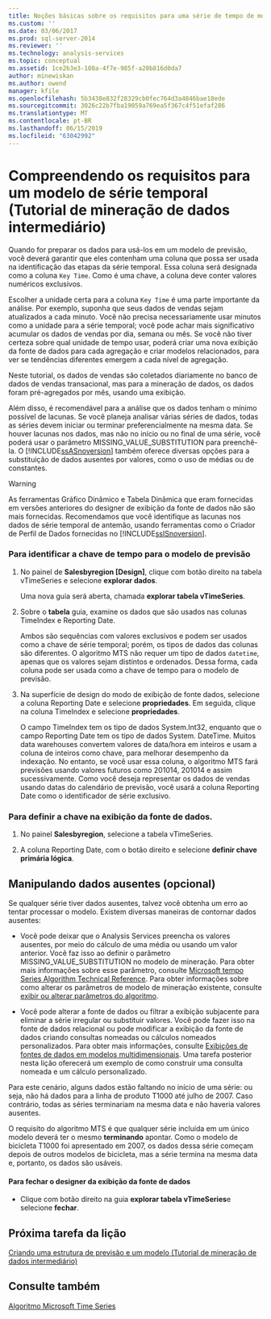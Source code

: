 ```yaml
---
title: Noções básicas sobre os requisitos para uma série de tempo de modelo (Tutorial de mineração de dados intermediário) | Microsoft Docs
ms.custom: ''
ms.date: 03/06/2017
ms.prod: sql-server-2014
ms.reviewer: ''
ms.technology: analysis-services
ms.topic: conceptual
ms.assetid: 1ce2b3e3-108a-4f7e-985f-a20b816d0da7
author: minewiskan
ms.author: owend
manager: kfile
ms.openlocfilehash: 5b3438e832f28329cb0fec764d3a4846bae18ede
ms.sourcegitcommit: 3026c22b7fba19059a769ea5f367c4f51efaf286
ms.translationtype: MT
ms.contentlocale: pt-BR
ms.lasthandoff: 06/15/2019
ms.locfileid: "63042992"
---
```

# <a name="understanding-the-requirements-for-a-time-series-model-intermediate-data-mining-tutorial"></a>Compreendendo os requisitos para um modelo de série temporal (Tutorial de mineração de dados intermediário)
  Quando for preparar os dados para usá-los em um modelo de previsão, você deverá garantir que eles contenham uma coluna que possa ser usada na identificação das etapas da série temporal. Essa coluna será designada como a coluna `Key Time`. Como é uma chave, a coluna deve conter valores numéricos exclusivos.  
  
 Escolher a unidade certa para a coluna `Key Time` é uma parte importante da análise. Por exemplo, suponha que seus dados de vendas sejam atualizados a cada minuto. Você não precisa necessariamente usar minutos como a unidade para a série temporal; você pode achar mais significativo acumular os dados de vendas por dia, semana ou mês. Se você não tiver certeza sobre qual unidade de tempo usar, poderá criar uma nova exibição da fonte de dados para cada agregação e criar modelos relacionados, para ver se tendências diferentes emergem a cada nível de agregação.  
  
 Neste tutorial, os dados de vendas são coletados diariamente no banco de dados de vendas transacional, mas para a mineração de dados, os dados foram pré-agregados por mês, usando uma exibição.  
  
 Além disso, é recomendável para a análise que os dados tenham o mínimo possível de lacunas. Se você planeja analisar várias séries de dados, todas as séries devem iniciar ou terminar preferencialmente na mesma data. Se houver lacunas nos dados, mas não no início ou no final de uma série, você poderá usar o parâmetro MISSING_VALUE_SUBSTITUTION para preenchê-la. O [!INCLUDE[ssASnoversion](../includes/ssasnoversion-md.md)] também oferece diversas opções para a substituição de dados ausentes por valores, como o uso de médias ou de constantes.  
  
> [!WARNING]  
>  As ferramentas Gráfico Dinâmico e Tabela Dinâmica que eram fornecidas em versões anteriores do designer de exibição da fonte de dados não são mais fornecidas. Recomendamos que você identifique as lacunas nos dados de série temporal de antemão, usando ferramentas como o Criador de Perfil de Dados fornecidas no [!INCLUDE[ssISnoversion](../includes/ssisnoversion-md.md)].  
  
### <a name="to-identify-the-time-key-for-the-forecasting-model"></a>Para identificar a chave de tempo para o modelo de previsão  
  
1.  No painel de **Salesbyregion [Design]**, clique com botão direito na tabela vTimeSeries e selecione **explorar dados**.  
  
     Uma nova guia será aberta, chamada **explorar tabela vTimeSeries**.  
  
2.  Sobre o **tabela** guia, examine os dados que são usados nas colunas TimeIndex e Reporting Date.  
  
     Ambos são sequências com valores exclusivos e podem ser usados como a chave de série temporal; porém, os tipos de dados das colunas são diferentes. O algoritmo MTS não requer um tipo de dados `datetime`, apenas que os valores sejam distintos e ordenados. Dessa forma, cada coluna pode ser usada como a chave de tempo para o modelo de previsão.  
  
3.  Na superfície de design do modo de exibição de fonte dados, selecione a coluna Reporting Date e selecione **propriedades**. Em seguida, clique na coluna TimeIndex e selecione **propriedades**.  
  
     O campo TimeIndex tem os tipo de dados System.Int32, enquanto que o campo Reporting Date tem os tipo de dados System. DateTime. Muitos data warehouses convertem valores de data/hora em inteiros e usam a coluna de inteiros como chave, para melhorar desempenho da indexação. No entanto, se você usar essa coluna, o algoritmo MTS fará previsões usando valores futuros como 201014, 201014 e assim sucessivamente. Como você deseja representar os dados de vendas usando datas do calendário de previsão, você usará a coluna Reporting Date como o identificador de série exclusivo.  
  
### <a name="to-set-the-key-in-the-data-source-view"></a>Para definir a chave na exibição da fonte de dados.  
  
1.  No painel **Salesbyregion**, selecione a tabela vTimeSeries.  
  
2.  A coluna Reporting Date, com o botão direito e selecione **definir chave primária lógica**.  
  
## <a name="handling-missing-data-optional"></a>Manipulando dados ausentes (opcional)  
 Se qualquer série tiver dados ausentes, talvez você obtenha um erro ao tentar processar o modelo. Existem diversas maneiras de contornar dados ausentes:  
  
-   Você pode deixar que o Analysis Services preencha os valores ausentes, por meio do cálculo de uma média ou usando um valor anterior. Você faz isso ao definir o parâmetro MISSING_VALUE_SUBSTITUTION no modelo de mineração. Para obter mais informações sobre esse parâmetro, consulte [Microsoft tempo Series Algorithm Technical Reference](../../2014/analysis-services/data-mining/microsoft-time-series-algorithm-technical-reference.md). Para obter informações sobre como alterar os parâmetros de modelo de mineração existente, consulte [exibir ou alterar parâmetros do algoritmo](../../2014/analysis-services/data-mining/view-or-change-algorithm-parameters.md).  
  
-   Você pode alterar a fonte de dados ou filtrar a exibição subjacente para eliminar a série irregular ou substituir valores. Você pode fazer isso na fonte de dados relacional ou pode modificar a exibição da fonte de dados criando consultas nomeadas ou cálculos nomeados personalizados. Para obter mais informações, consulte [Exibições de fontes de dados em modelos multidimensionais](../analysis-services/multidimensional-models/data-source-views-in-multidimensional-models.md). Uma tarefa posterior nesta lição oferecerá um exemplo de como construir uma consulta nomeada e um cálculo personalizado.  
  
 Para este cenário, alguns dados estão faltando no início de uma série: ou seja, não há dados para a linha de produto T1000 até julho de 2007. Caso contrário, todas as séries terminariam na mesma data e não haveria valores ausentes.  
  
 O requisito do algoritmo MTS é que qualquer série incluída em um único modelo deverá ter o mesmo **terminando** apontar. Como o modelo de bicicleta T1000 foi apresentado em 2007, os dados dessa série começam depois de outros modelos de bicicleta, mas a série termina na mesma data e, portanto, os dados são usáveis.  
  
#### <a name="to-close-the-data-source-view-designer"></a>Para fechar o designer da exibição da fonte de dados  
  
-   Clique com botão direito na guia **explorar tabela vTimeSeries**e selecione **fechar**.  
  
## <a name="next-task-in-lesson"></a>Próxima tarefa da lição  
 [Criando uma estrutura de previsão e um modelo &#40;Tutorial de mineração de dados intermediário&#41;](../../2014/tutorials/creating-a-forecasting-structure-and-model-intermediate-data-mining-tutorial.md)  
  
## <a name="see-also"></a>Consulte também  
 [Algoritmo Microsoft Time Series](../../2014/analysis-services/data-mining/microsoft-time-series-algorithm.md)  
  
  

